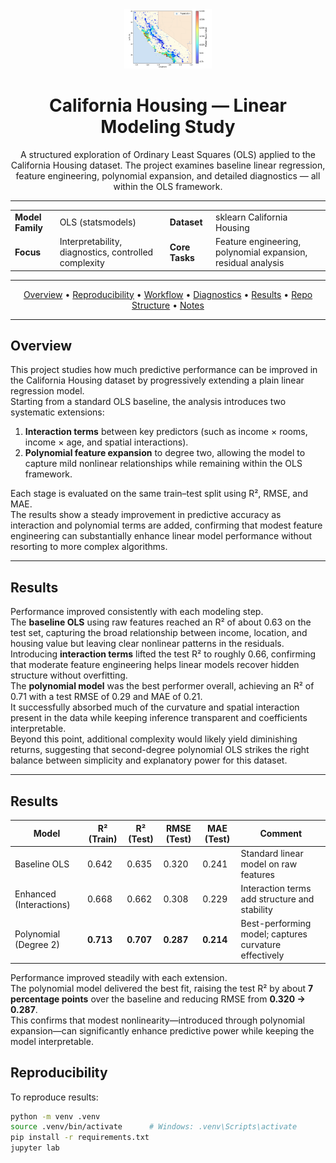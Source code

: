 <div align="center">

<img src="assets/logo.png" alt="Project Logo" width="140">

<h1>California Housing — Linear Modeling Study</h1>


<p>
A structured exploration of Ordinary Least Squares (OLS) applied to the California Housing dataset.
The project examines baseline linear regression, feature engineering, polynomial expansion, and detailed diagnostics —
all within the OLS framework.
</p>

</div>

<hr>

<table>
  <tr>
    <td><b>Model Family</b></td>
    <td>OLS (statsmodels)</td>
    <td><b>Dataset</b></td>
    <td>sklearn California Housing</td>
  </tr>
  <tr>
    <td><b>Focus</b></td>
    <td>Interpretability, diagnostics, controlled complexity</td>
    <td><b>Core Tasks</b></td>
    <td>Feature engineering, polynomial expansion, residual analysis</td>
  </tr>
</table>

<hr>

<div align="center">
  <a href="#overview">Overview</a> •
  <a href="#reproducibility">Reproducibility</a> •
  <a href="#workflow">Workflow</a> •
  <a href="#diagnostics">Diagnostics</a> •
  <a href="#results">Results</a> •
  <a href="#structure">Repo Structure</a> •
  <a href="#notes">Notes</a>
</div>

<hr>

## Overview

This project studies how much predictive performance can be improved in the California Housing dataset by progressively extending a plain linear regression model.  
Starting from a standard OLS baseline, the analysis introduces two systematic extensions:  

1. **Interaction terms** between key predictors (such as income × rooms, income × age, and spatial interactions).  
2. **Polynomial feature expansion** to degree two, allowing the model to capture mild nonlinear relationships while remaining within the OLS framework.  

Each stage is evaluated on the same train–test split using R², RMSE, and MAE.  
The results show a steady improvement in predictive accuracy as interaction and polynomial terms are added, confirming that modest feature engineering can substantially enhance linear model performance without resorting to more complex algorithms.

---

## Results

Performance improved consistently with each modeling step.  
The **baseline OLS** using raw features reached an R² of about 0.63 on the test set, capturing the broad relationship between income, location, and housing value but leaving clear nonlinear patterns in the residuals.  
Introducing **interaction terms** lifted the test R² to roughly 0.66, confirming that moderate feature engineering helps linear models recover hidden structure without overfitting.  
The **polynomial model** was the best performer overall, achieving an R² of 0.71 with a test RMSE of 0.29 and MAE of 0.21.  
It successfully absorbed much of the curvature and spatial interaction present in the data while keeping inference transparent and coefficients interpretable.  
Beyond this point, additional complexity would likely yield diminishing returns, suggesting that second-degree polynomial OLS strikes the right balance between simplicity and explanatory power for this dataset.

---

## Results

| Model | R² (Train) | R² (Test) | RMSE (Test) | MAE (Test) | Comment |
|--------|-------------|------------|--------------|-------------|----------|
| Baseline OLS | 0.642 | 0.635 | 0.320 | 0.241 | Standard linear model on raw features |
| Enhanced (Interactions) | 0.668 | 0.662 | 0.308 | 0.229 | Interaction terms add structure and stability |
| Polynomial (Degree 2) | **0.713** | **0.707** | **0.287** | **0.214** | Best-performing model; captures curvature effectively |

Performance improved steadily with each extension.  
The polynomial model delivered the best fit, raising the test R² by about **7 percentage points** over the baseline and reducing RMSE from **0.320 → 0.287**.  
This confirms that modest nonlinearity—introduced through polynomial expansion—can significantly enhance predictive power while keeping the model interpretable.


## Reproducibility

To reproduce results:

```bash
python -m venv .venv
source .venv/bin/activate      # Windows: .venv\Scripts\activate
pip install -r requirements.txt
jupyter lab